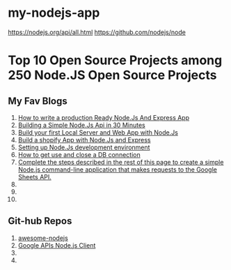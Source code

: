 # my-nodejs-app

https://nodejs.org/api/all.html
https://github.com/nodejs/node


# Top 10 Open Source Projects among 250 Node.JS Open Source Projects



## My Fav Blogs
1. [How to write a production Ready Node.Js And Express App](https://medium.freecodecamp.org/how-to-write-a-production-ready-node-and-express-app-f214f0b17d8c)
2. [Building a Simple Node.Js Api in 30 Minutes](https://medium.freecodecamp.org/building-a-simple-node-js-api-in-under-30-minutes-a07ea9e390d2)
3. [Build your first Local Server and Web App with Node.Js](https://hackernoon.com/build-your-first-local-server-and-web-app-with-node-js-5a5d9e00aff0)
4. [Build a shopify App with Node.Js and Express](https://help.shopify.com/en/api/tutorials/build-a-shopify-app-with-node-and-express)
5. [Setting up Node.Js development environment](https://developer.mozilla.org/en-US/docs/Learn/Server-side/Express_Nodejs/development_environment)
6. [How to get use and close a DB connection](https://dzone.com/articles/how-to-get-use-and-close-a-db-connection-using-var)
7. [Complete the steps described in the rest of this page to create a simple Node.js command-line application that makes requests to the Google Sheets API.](https://developers.google.com/sheets/api/quickstart/nodejs)
2. []()
3. []()
4. []()


## Git-hub Repos
1. [awesome-nodejs](https://github.com/sindresorhus/awesome-nodejs)
2. [Google APIs Node.js Client](https://github.com/googleapis/google-api-nodejs-client#google-apis-nodejs-client)
3. []()
4. []()

